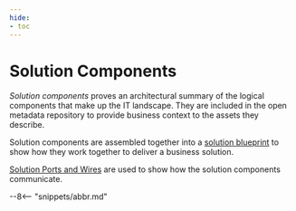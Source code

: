 ```yaml
---
hide:
- toc
---
```


<!-- SPDX-License-Identifier: CC-BY-4.0 -->
<!-- Copyright Contributors to the Egeria project. -->

# Solution Components

*Solution components* proves an architectural summary of the logical components that make up the IT landscape.  They are included in the open metadata repository to provide business context to the assets they describe.

Solution components are assembled together into a [solution blueprint](/concepts/solution-blueprint) to show how they work together to deliver a business solution.

[Solution Ports and Wires](/types/7/0735-Solution-Ports-and-Wires) are used to show how the solution components communicate.

--8<-- "snippets/abbr.md"


